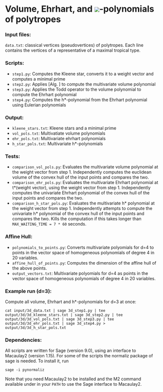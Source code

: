 # Volume, Ehrhart, and <img src="https://latex.codecogs.com/gif.latex?\dpi{250}h^*">-polynomials of polytropes

### Input files:
`data.txt`: classical vertices (pseudovertices) of polytropes. Each line contains the vertices of a representative of a maximal tropical type.

### Scripts:
- `step1.py`: Computes the Kleene star, converts it to a weight vector and computes a minimal prime
- `step2.py`: Applies [Alg. ] to compute the multivariate volume polynomial
- `step3.py`: Applies the Todd operator to the volume polynomial to compute the Ehrhart polynomial
- `step4.py`: Computes the h\*-polynomial from the Ehrhart polynomial using Eulerian polynomials

### Output:
- `kleene_stars.txt`: Kleene stars and a minimal prime
- `vol_pols.txt`: Multivatiate volume polynomials
- `ehr_pols.txt`: Multivariate ehrhart polynomials
- `h_star_pols.txt`: Multivariate h\*-polynomials

### Tests:
- `comparison_vol_pols.py`: Evaluates the multivariate volume polynomial at the weight vector from step 1. Independently computes the euclidean volume of the convex hull of the input points and compares the two.
- `comparison_ehr_pols.py`: Evaluates the multivariate Ehrhart polynomial at t\*(weight vector), using the weight vector from step 1. Independently computes the univariate Ehrhart polynomial of the convex hull of the input points and compares the two.
- `comparison_h_star_pols.py`: Evaluates the multivariate h\* polynomial at the weight vector from step 1. Independently attempts to compute the univariate h\* polynomial of the convex hull of the input points and compares the two. Kills the computation if this takes longer than `MAX_WAITING_TIME = 7 * 60` seconds.

### Affine Hull:
- `polynomials_to_points.py`: Converts multivariate polyomials for d=4 to points in the vector space of homogeneous polynomials of degree 4 in 20 variables. 
- `affine_hull_of_points.py`: Computes the dimension of the affine hull of the above points.
- `output_vectors.txt`: Multivariate polyomials for d=4 as points in the vector space of homogeneous polynomials of degree 4 in 20 variables. 

### Example run (d=3):
Compute all volume, Ehrhart and h\*-polynomials for d=3 at once:
```
cat input/3d_data.txt | sage 3d_step1.py | tee output/3d/3d_kleene_stars.txt | sage 3d_step2.py | tee output/3d/3d_vol_pols.txt | sage 3d_step3.py | tee output/3d/3d_ehr_pols.txt | sage 3d_step4.py > output/3d/3d_h_star_pols.txt
```

### Dependencies:
All scripts are written for Sage (version 9.0), using an interface to Macaulay2 (version 1.15).
For some of the scripts the normaliz package of sage is needed. To install it, run
``` 
sage -i pynormaliz 
```

Note that you need Macaulay2 to be installed and the M2 command available under in your `PATH` to use the Sage interface to Macaulay2.
